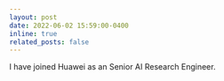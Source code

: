 ```yaml
---
layout: post
date: 2022-06-02 15:59:00-0400
inline: true
related_posts: false
---
```


I have joined Huawei as an Senior AI Research Engineer.
